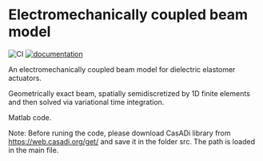 # Electromechanically coupled beam model
![CI](https://github.com/THREAD-3-2/elec_mech_beam/workflows/CI/badge.svg)
[![documentation](https://img.shields.io/badge/docs-passing-<COLOR>.svg)](https://THREAD-3-2.github.io/elec_mech_beam/)

An electromechanically coupled beam model for dielectric elastomer actuators.

Geometrically exact beam, spatially semidiscretized by 1D finite elements and then solved via variational time integration.

Matlab code.

Note: Before runing the code, please download CasADi library from https://web.casadi.org/get/ and save it in the folder src. The path is loaded in the main file.
